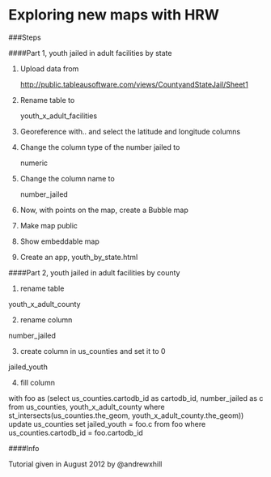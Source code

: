 Exploring new maps with HRW
== 

###Steps

####Part 1, youth jailed in adult facilities by state

1. Upload data from

    http://public.tableausoftware.com/views/CountyandStateJail/Sheet1

2. Rename table to

    youth_x_adult_facilities

3. Georeference with.. and select the latitude and longitude columns

4. Change the column type of the number jailed to 

    numeric

5. Change the column name to 

    number_jailed

6. Now, with points on the map, create a Bubble map

7. Make map public

8. Show embeddable map

9. Create an app, youth_by_state.html

####Part 2, youth jailed in adult facilities by county

1. rename table

  youth_x_adult_county

2. rename column

  number_jailed

3. create column in us_counties and set it to 0

  jailed_youth

4. fill column

  with foo as (select us_counties.cartodb_id as cartodb_id, number_jailed as c from us_counties, youth_x_adult_county where st_intersects(us_counties.the_geom, youth_x_adult_county.the_geom))     update us_counties set jailed_youth = foo.c from foo where us_counties.cartodb_id = foo.cartodb_id


####Info

Tutorial given in August 2012 by @andrewxhill